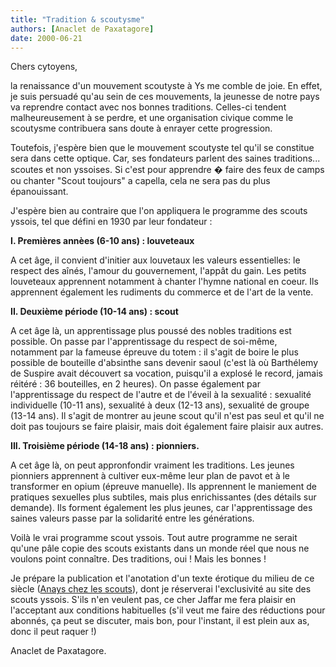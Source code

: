 ```yaml
---
title: "Tradition & scoutysme"
authors: [Anaclet de Paxatagore]
date: 2000-06-21
---
```


Chers cytoyens,

la renaissance d'un mouvement scoutyste à Ys me comble de joie. En
effet, je suis persuadé qu'au sein de ces mouvements, la jeunesse de
notre pays va reprendre contact avec nos bonnes traditions. Celles-ci
tendent malheureusement à se perdre, et une organisation civique comme
le scoutysme contribuera sans doute à enrayer cette progression.

Toutefois, j'espère bien que le mouvement scoutyste tel qu'il se
constitue sera dans cette optique. Car, ses fondateurs parlent des
saines traditions... scoutes et non yssoises. Si c'est pour apprendre �
faire des feux de camps ou chanter "Scout toujours" a capella, cela ne
sera pas du plus épanouissant.

J'espère bien au contraire que l'on appliquera le programme des scouts
yssois, tel que défini en 1930 par leur fondateur :

**I. Premières annèes (6-10 ans) : louveteaux**

A cet âge, il convient d'initier aux louvetaux les valeurs essentielles:
le respect des aînés, l'amour du gouvernement, l'appât du gain. Les
petits louveteaux apprennent notamment à chanter l'hymne national en
coeur. Ils apprennent également les rudiments du commerce et de l'art de
la vente.

**II. Deuxième période (10-14 ans) : scout**

A cet âge là, un apprentissage plus poussé des nobles traditions est
possible. On passe par l'apprentissage du respect de soi-même, notamment
par la fameuse épreuve du totem : il s'agit de boire le plus possible de
bouteille d'absinthe sans devenir saoul (c'est là où Barthélemy de
Suspire avait découvert sa vocation, puisqu'il a explosé le record,
jamais réitéré : 36 bouteilles, en 2 heures). 
On passe également par l'apprentissage du respect de l'autre et de
l'éveil à la sexualité : sexualité individuelle (10-11 ans), sexualité à
deux (12-13 ans), sexualité de groupe (13-14 ans). Il s'agit de montrer
au jeune scout qu'il n'est pas seul et qu'il ne doit pas toujours se
faire plaisir, mais doit également faire plaisir aux autres. 

**III. Troisième période (14-18 ans) : pionniers.**

A cet âge là, on peut appronfondir vraiment les traditions. 
Les jeunes pionniers apprennent à cultiver eux-même leur plan de pavot
et à le transformer en opium (épreuve manuelle). Ils apprennent le
maniement de pratiques sexuelles plus subtiles, mais plus enrichissantes
(des détails sur demande). Ils forment également les plus jeunes, car
l'apprentissage des saines valeurs passe par la solidarité entre les
générations.

Voilà le vrai programme scout yssois. Tout autre programme ne serait
qu'une pâle copie des scouts existants dans un monde réel que nous ne
voulons point connaître. Des traditions, oui ! Mais les bonnes !

Je prépare la publication et l'anotation d'un texte érotique du milieu
de ce siècle ([Anays chez les scouts](../3950BFCC.DE78030B)), dont je réserverai l'exclusivité
au site des scouts yssois. S'ils n'en veulent pas, ce cher Jaffar me
fera plaisir en l'acceptant aux conditions habituelles (s'il veut me
faire des réductions pour abonnés, ça peut se discuter, mais bon, pour
l'instant, il est plein aux as, donc il peut raquer !)

Anaclet de Paxatagore.

